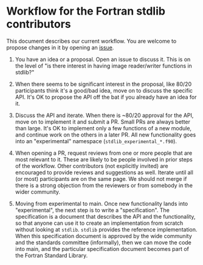# Workflow for the Fortran stdlib contributors

This document describes our current workflow. You are welcome to propose
changes in it by opening an
[issue](https://github.com/fortran-lang/stdlib/issues).

1. You have an idea or a proposal. Open an issue to discuss it. This is on the
   level of "is there interest in having image reader/writer functions in
   stdlib?"

2. When there seems to be significant interest in the proposal, like 80/20
   participants think it's a good/bad idea, move on to discuss the specific
   API. It's OK to propose the API off the bat if you already have an idea for
   it.

3. Discuss the API and iterate. When there is ~80/20 approval for the API, move
   on to implement it and submit a PR. Small PRs are always better than large.
   It's OK to implement only a few functions of a new module, and continue work
   on the others in a later PR. All new functionality goes into an
   "experimental" namespace (`stdlib_experimental_*.f90`).

4. When opening a PR, request reviews from one or more people that are most
   relevant to it. These are likely to be people involved in prior steps of the
   workflow. Other contributors (not explicitly invited) are encouraged to
   provide reviews and suggestions as well. Iterate until all (or most)
   participants are on the same page. We should not merge if there is a strong
   objection from the reviewers or from somebody in the wider community.

5. Moving from experimental to main. Once new functionality lands into
   "experimental", the next step is to write a "specification". The
   specification is a document that describes the API and the functionality, so
   that anyone can use it to create an implementation from scratch without
   looking at `stdlib`. `stdlib` provides the reference implementation. When
   this specification document is approved by the wide community and the
   standards committee (informally), then we can move the code into main, and
   the particular specification document becomes part of the Fortran Standard
   Library.
